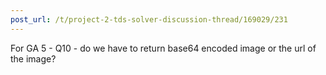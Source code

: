 ```yaml
---
post_url: /t/project-2-tds-solver-discussion-thread/169029/231
---
```

For GA 5 - Q10 - do we have to return base64 encoded image or the url of the image?